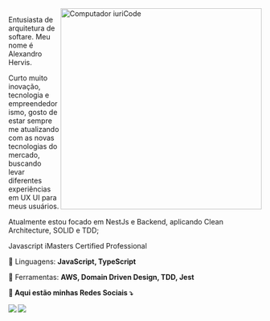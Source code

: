 
  <img  align="right" src="https://raw.githubusercontent.com/MicaelliMedeiros/micaellimedeiros/master/image/computer-illustration.png" min-width="400px" max-width="400px" width="400px" alt="Computador iuriCode">
  

<p align="left"> 
Entusiasta de arquitetura de softare. Meu nome é Alexandro Hervis. 
  
Curto muito inovação, tecnologia e empreendedorismo, gosto de estar sempre me atualizando com as novas tecnologias do mercado, buscando levar diferentes experiências em UX UI para meus usuários. 

Atualmente estou focado em NestJs e Backend, aplicando Clean Architecture, SOLID e TDD; 

Javascript iMasters Certified Professional

</p>

<p align="left">
  🦄  Linguagens: <strong>JavaScript, TypeScript</strong>
</p>

<p align="left">
  💼 Ferramentas: <strong> AWS, Domain Driven Design, TDD, Jest
</p>

<p align="left">
  💌 Aqui estão minhas Redes Sociais ⤵️
</p>

<p align="left">
  
  <a href="https://www.linkedin.com/in/alexandro-willian-hervis/" alt="Linkedin">
  <img src="https://img.shields.io/badge/-Linkedin-0e76a8?style=flat-square&logo=Linkedin&logoColor=white&link=https://www.linkedin.com/in/alexandro-willian-hervis/" /></a>

  


  <a href="#" alt="Instagram">
  <img src="https://img.shields.io/badge/-Instagram-DF0174?style=flat-square&labelColor=DF0174&logo=instagram&logoColor=white&link=https://www.instagram.com/alexandro_hervis/"/></a>
</p>
